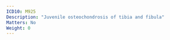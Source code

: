 ```yaml
---
ICD10: M925
Description: "Juvenile osteochondrosis of tibia and fibula"
Matters: No
Weight: 0
---
```


